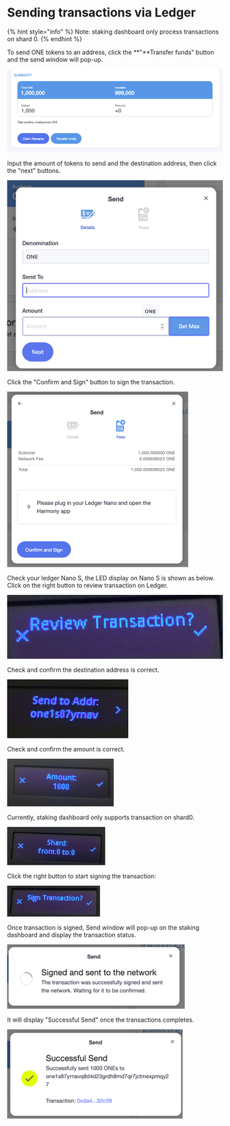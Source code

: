 # Sending transactions via Ledger

{% hint style="info" %}
Note: staking dashboard only process transactions on shard 0.
{% endhint %}

To send ONE tokens to an address, click the **"**Transfer funds" button and the send window will pop-up.

![](../../../.gitbook/assets/image%20%28137%29.png)

Input the amount of tokens to send and the destination address, then click the "next" buttons.

![](../../../.gitbook/assets/image%20%28128%29.png)

Click the "Confirm and Sign" button to sign the transaction.

![](../../../.gitbook/assets/image%20%2836%29.png)

Check your ledger Nano S, the LED display on Nano S is shown as below.  Click on the right button to review transaction on Ledger.

![](../../../.gitbook/assets/image%20%2826%29.png)

Check and confirm the destination address is correct.

![](../../../.gitbook/assets/image%20%28130%29.png)

Check and confirm the amount is correct.

![](../../../.gitbook/assets/image%20%28142%29.png)

Currently, staking dashboard only supports transaction on shard0.

![](../../../.gitbook/assets/image%20%2839%29.png)

Click the right button to start signing the transaction:

![](../../../.gitbook/assets/image%20%2883%29.png)

Once transaction is signed, Send window will pop-up on the staking dashboard and display the transaction status.

![](../../../.gitbook/assets/image%20%2893%29.png)

 It will display "Successful Send" once the transactions completes.

![](../../../.gitbook/assets/image%20%28158%29.png)

